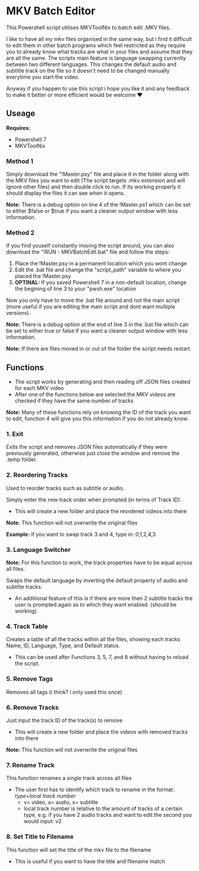 # MKV Batch Editor

This Powershell script utilises MKVToolNix to batch edit .MKV files.

I like to have all my mkv files organised in the same way, but i find it difficult to edit them in other batch programs which feel restricted as they require you to already know what tracks are what in your files and assume that they are all the same.
The scripts main feature is language swapping currently between two different languages. This changes the default audio and subtitle track on the file so it doesn't need to be changed manually everytime you start the video.

Anyway if you happen to use this script i hope you like it and any feedback to make it better or more efficient would be welcome ❤️

## Useage

**Requires:**
- Powershell 7
- MKVToolNix

### Method 1

Simply download the "!Master.psy" file and place it in the folder along with the MKV files you want to edit (The script targets .mkv extension and will ignore other files) and then double click to run. If its working properly it should display the files it can see when it opens.

**Note:** There is a debug option on line 4 of the !Master.ps1 which can be set to either $false or $true if you want a cleaner output window with less information.

### Method 2

If you find youself constantly moving the script around, you can also download the "!RUN - MKVBatchEdit.bat" file and follow the steps:
1. Place the !Master.psy in a permanent location which you wont change
2. Edit the .bat file and change the "script_path" variable to where you placed the !Master.psy
3. **OPTINAL:** If you saved Powershell 7 in a non-default location, change the begining of line 3 to your "pwsh.exe" location

Now you only have to move the .bat file around and not the main script (more useful if you are editing the main script and dont want multiple versions).

**Note:** There is a debug option at the end of line 3 in the .bat file which can be set to either true or false if you want a cleaner output window with less information.

**Note:** If there are files moved in or out of the folder the script needs restart.

## Functions

- The script works by generating and then reading off JSON files created for each MKV video
- After one of the functions below are selected the MKV videos are checked if they have the same number of tracks

**Note:** Many of these functions rely on knowing the ID of the track you want to edit, function 4 will give you this information if you do not already know.

### 1. Exit

Exits the script and removes JSON files automatically if they were previously generated, otherwise just close the window and remove the .temp folder.

### 2. Reordering Tracks

Used to reorder tracks such as subtitle or audio.

Simply enter the new track order when prompted (in terms of Track ID).
- This will create a new folder and place the reordered videos into there

**Note:** This function will not overwrite the original files

**Example:** if you want to swap track 3 and 4, type in: 0,1,2,4,3

### 3. Language Switcher

**Note:** For this function to work, the track properties have to be equal across all files.

Swaps the default language by inverting the default property of audio and subtitle tracks.
- An additional feature of this is if there are more then 2 subtitle tracks the user is prompted again as to which they want enabled. (should be working)

### 4. Track Table

Creates a table of all the tracks within all the files, showing each tracks Name, ID, Language, Type, and Default status.
- This can be used after Functions 3, 5, 7, and 8 without having to reload the script.

### 5. Remove Tags

Removes all tags (i think? i only used this once)

### 6. Remove Tracks

Just input the track ID of the track(s) to remove
- This will create a new folder and place the videos with removed tracks into there

**Note:** This function will not overwrite the original files

### 7. Rename Track

This function renames a single track across all files
- The user first has to identify which track to rename in the format: _type_+_local track number_
  - v= video, a= audio, s= subtitle
  - local track number is relative to the amount of tracks of a certain type, e.g. if you have 2 audio tracks and want to edit the second you would input: v2

### 8. Set Title to Filename

This function will set the title of the mkv file to the filename
- This is useful if you want to have the title and filename match